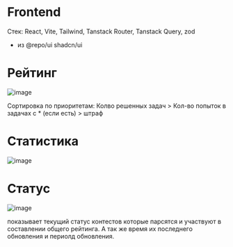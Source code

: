 # Frontend 

Стек: React, Vite, Tailwind, Tanstack Router, Tanstack Query, zod

+ из @repo/ui  shadcn/ui

# Рейтинг 

![image](https://github.com/user-attachments/assets/2e6e732d-0f61-4b60-a177-0b7c20ae4b25)

Сортировка по приоритетам: Колво решенных задач > Кол-во попыток в задачах с * (если есть) > штраф

# Статистика

![image](https://github.com/user-attachments/assets/297844e4-c9be-425f-b17f-00710211529e)


# Статус

![image](https://github.com/user-attachments/assets/a1f09a42-4f83-41d7-aa69-5dd609a62567)

показывает текущий статус контестов которые парсятся и участвуют в составлении общего рейтинга. А так же время их последнего обновления и периолд обновления. 
